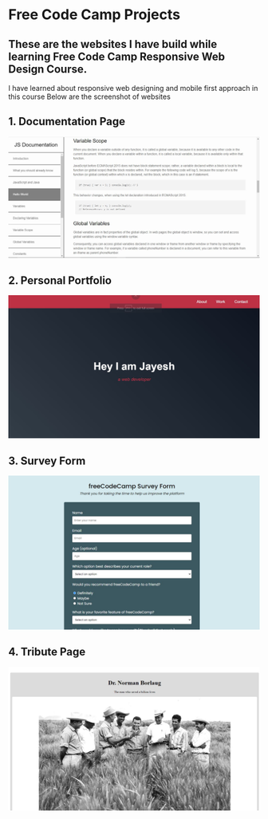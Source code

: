 # Free Code Camp Projects
## These are the websites I have build while learning Free Code Camp Responsive Web Design Course.

I have learned about responsive web designing and mobile first approach in this course
Below are the screenshot of websites 

## 1. Documentation Page
![Image](https://github.com/jayeshchoudhary/Free-Code-Camp-Projects/blob/master/DocumentationPage.jpeg)	

## 2. Personal Portfolio
![Image](https://github.com/jayeshchoudhary/Free-Code-Camp-Projects/blob/master/personalPortfolio.JPG)	

## 3. Survey Form
![Image](https://github.com/jayeshchoudhary/Free-Code-Camp-Projects/blob/master/surveyForm.JPG)	

## 4. Tribute Page
![Image](https://github.com/jayeshchoudhary/Free-Code-Camp-Projects/blob/master/tributePage.JPG)	




